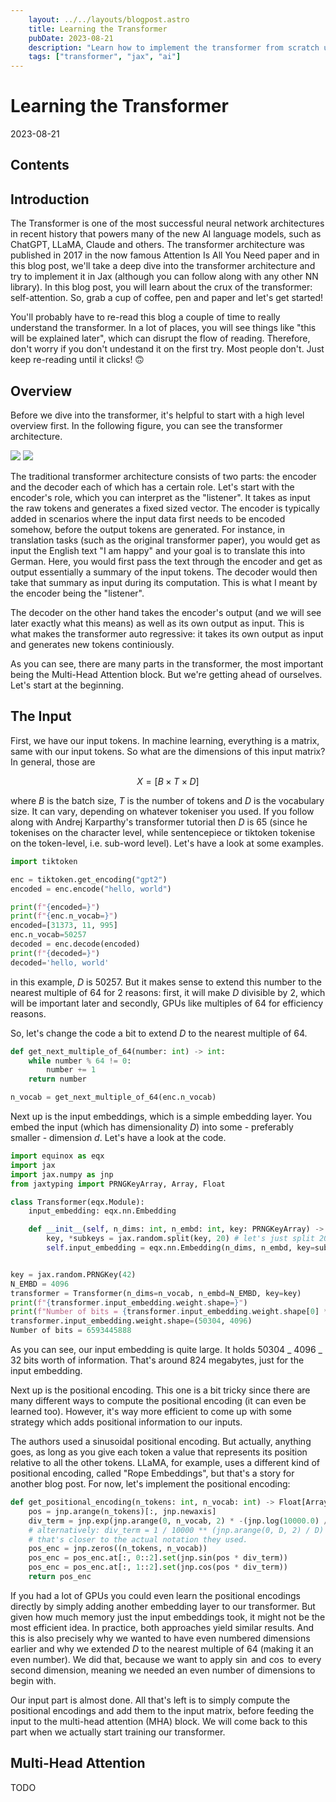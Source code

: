 ```yaml
---
    layout: ../../layouts/blogpost.astro
    title: Learning the Transformer
    pubDate: 2023-08-21
    description: "Learn how to implement the transformer from scratch using JAX"
    tags: ["transformer", "jax", "ai"]
---
```


# Learning the Transformer

2023-08-21

## Contents

## Introduction

The Transformer is one of the most successful neural network architectures in recent history that powers many of the new AI language models, such as ChatGPT, LLaMA, Claude and others. The transformer architecture was published in 2017 in the now famous Attention Is All You Need paper and in this blog post, we'll take a deep dive into the transformer architecture and try to implement it in Jax (although you can follow along with any other NN library). In this blog post, you will learn about the crux of the transformer: self-attention. So, grab a cup of coffee, pen and paper and let's get started!

You'll probably have to re-read this blog a couple of time to really understand the transformer. In a lot of places, you will see things like "this will be explained later", which can disrupt the flow of reading. Therefore, don't worry if you don't undestand it on the first try. Most people don't. Just keep re-reading until it clicks! 🙃

## Overview

Before we dive into the transformer, it's helpful to start with a high level overview first. In the following figure, you can see the transformer architecture.

<div class="figures">
    <img class="half" src="/posts/learning-the-transformer/Transformer.drawio.svg" />
    <img class="half" src="/posts/learning-the-transformer/Decoder.drawio.svg" />
</div>

The traditional transformer architecture consists of two parts: the encoder and the decoder each of which has a certain role. Let's start with the encoder's role, which you can interpret as the "listener". It takes as input the raw tokens and generates a fixed sized vector. The encoder is typically added in scenarios where the input data first needs to be encoded somehow, before the output tokens are generated. For instance, in translation tasks (such as the original transformer paper), you would get as input the English text "I am happy" and your goal is to translate this into German. Here, you would first pass the text through the encoder and get as output essentially a summary of the input tokens. The decoder would then take that summary as input during its computation. This is what I meant by the encoder being the "listener".

The decoder on the other hand takes the encoder's output (and we will see later exactly what this means) as well as its own output as input. This is what makes the transformer auto regressive: it takes its own output as input and generates new tokens continiously.

As you can see, there are many parts in the transformer, the most important being the Multi-Head Attention block. But we're getting ahead of ourselves. Let's start at the beginning.

## The Input

First, we have our input tokens. In machine learning, everything is a matrix, same with our input tokens. So what are the dimensions of this input matrix? In general, those are

$$
    X = [B \times T \times D]
$$

where $B$ is the batch size, $T$ is the number of tokens and $D$ is the vocabulary size. It can vary, depending on whatever tokeniser you used. If you follow along with Andrej Karparthy's transformer tutorial then $D$ is 65 (since he tokenises on the character level, while sentencepiece or tiktoken tokenise on the token-level, i.e. sub-word level). Let's have a look at some examples.

```python
import tiktoken

enc = tiktoken.get_encoding("gpt2")
encoded = enc.encode("hello, world")

print(f"{encoded=}")
print(f"{enc.n_vocab=}")
encoded=[31373, 11, 995]
enc.n_vocab=50257
decoded = enc.decode(encoded)
print(f"{decoded=}")
decoded='hello, world'

```

in this example, $D$ is 50257. But it makes sense to extend this number to the nearest multiple of 64 for 2 reasons: first, it will make
$D$ divisible by 2, which will be important later and secondly, GPUs like multiples of 64 for efficiency reasons.

So, let's change the code a bit to extend $D$ to the nearest multiple of 64.

```python
def get_next_multiple_of_64(number: int) -> int:
    while number % 64 != 0:
        number += 1
    return number

n_vocab = get_next_multiple_of_64(enc.n_vocab)
```

Next up is the input embeddings, which is a simple embedding layer. You embed the input (which has dimensionality
$D$) into some - preferably smaller - dimension
$d$. Let's have a look at the code.

```python
import equinox as eqx
import jax
import jax.numpy as jnp
from jaxtyping import PRNGKeyArray, Array, Float

class Transformer(eqx.Module):
    input_embedding: eqx.nn.Embedding

    def __init__(self, n_dims: int, n_embd: int, key: PRNGKeyArray) -> None:
        key, *subkeys = jax.random.split(key, 20) # let's just split 20 for now, we'll probably need them later
        self.input_embedding = eqx.nn.Embedding(n_dims, n_embd, key=subkeys[0])


key = jax.random.PRNGKey(42)
N_EMBD = 4096
transformer = Transformer(n_dims=n_vocab, n_embd=N_EMBD, key=key)
print(f"{transformer.input_embedding.weight.shape=}")
print(f"Number of bits = {transformer.input_embedding.weight.shape[0] * transformer.input_embedding.weight.shape[1] * 32}")
transformer.input_embedding.weight.shape=(50304, 4096)
Number of bits = 6593445888
```

As you can see, our input embedding is quite large. It holds 50304 _ 4096 _ 32 bits worth of information. That's around 824 megabytes, just for the input embedding.

Next up is the positional encoding. This one is a bit tricky since there are many different ways to compute the positional encoding (it can even be learned too). However, it's way more efficient to come up with some strategy which adds positional information to our inputs.

The authors used a sinusoidal positional encoding. But actually, anything goes, as long as you give each token a value that represents its position relative to all the other tokens. LLaMA, for example, uses a different kind of positional encoding, called "Rope Embeddings", but that's a story for another blog post. For now, let's implement the positional encoding:

```python
def get_positional_encoding(n_tokens: int, n_vocab: int) -> Float[Array, "n_tokens n_vocab"]:
    pos = jnp.arange(n_tokens)[:, jnp.newaxis]
    div_term = jnp.exp(jnp.arange(0, n_vocab, 2) * -(jnp.log(10000.0) / n_vocab))
    # alternatively: div_term = 1 / 10000 ** (jnp.arange(0, D, 2) / D)
    # that's closer to the actual notation they used.
    pos_enc = jnp.zeros((n_tokens, n_vocab))
    pos_enc = pos_enc.at[:, 0::2].set(jnp.sin(pos * div_term))
    pos_enc = pos_enc.at[:, 1::2].set(jnp.cos(pos * div_term))
    return pos_enc
```

If you had a lot of GPUs you could even learn the positional encodings directly by simply adding another embedding layer to our transformer. But given how much memory just the input embeddings took, it might not be the most efficient idea. In practice, both approaches yield similar results. And this is also precisely why we wanted to have even numbered dimensions earlier and why we extended
$D$ to the nearest multiple of 64 (making it an even number). We did that, because we want to apply
$\sin$ and
$\cos$ to every second dimension, meaning we needed an even number of dimensions to begin with.

Our input part is almost done. All that's left is to simply compute the positional encodings and add them to the input matrix, before feeding the input to the multi-head attention (MHA) block. We will come back to this part when we actually start training our transformer.

## Multi-Head Attention

TODO
